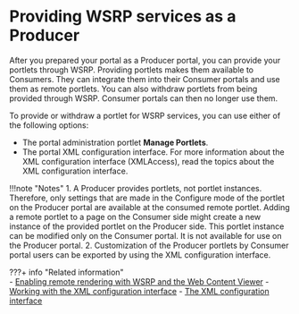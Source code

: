 # Providing WSRP services as a Producer

After you prepared your portal as a Producer portal, you can provide your portlets through WSRP. Providing portlets makes them available to Consumers. They can integrate them into their Consumer portals and use them as remote portlets. You can also withdraw portlets from being provided through WSRP. Consumer portals can then no longer use them.

To provide or withdraw a portlet for WSRP services, you can use either of the following options:

-   The portal administration portlet **Manage Portlets**.
-   The portal XML configuration interface. For more information about the XML configuration interface \(XMLAccess\), read the topics about the XML configuration interface.

!!!note "Notes"
    1.  A Producer provides portlets, not portlet instances. Therefore, only settings that are made in the Configure mode of the portlet on the Producer portal are available at the consumed remote portlet. Adding a remote portlet to a page on the Consumer side might create a new instance of the provided portlet on the Producer side. This portlet instance can be modified only on the Consumer portal. It is not available for use on the Producer portal.
    2.  Customization of the Producer portlets by Consumer portal users can be exported by using the XML configuration interface.



???+ info "Related information"  
    -   [Enabling remote rendering with WSRP and the Web Content Viewer](../../../../../../../manage_content/wcm_delivery/delivering_web_content/deliver_webcontent_on_dx/enable_remote_render_wsrp/index.md)
    -   [Working with the XML configuration interface](../../../../../../../extend_dx/development_tools/portal_admin_tools/xml_config_interface/working_xml_config_interface/index.md)
    -   [The XML configuration interface](../../../../../../../extend_dx/development_tools/portal_admin_tools/xml_config_interface/index.md)

